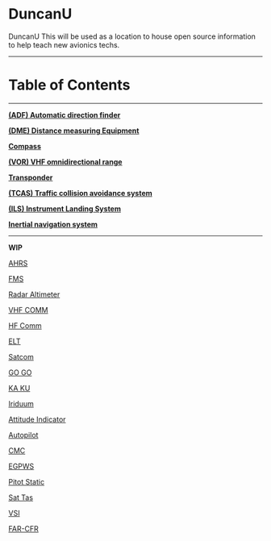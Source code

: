# DuncanU
DuncanU
This will be used as a location to house open source information to help teach new avionics techs.   

------------------------------------------------------------------------------------------------------------
# Table of Contents
------------------------------------------------------------------------------------------------------------

**[(ADF) Automatic direction finder](https://github.com/flyn28261/DuncanU/blob/main/ADF/README.md#automatic-direction-finder)**

**[(DME) Distance measuring Equipment](https://github.com/flyn28261/DuncanU/tree/main/DME#distance-measuring--equipment)**

**[Compass](https://github.com/flyn28261/DuncanU/tree/main/Compass#compass)**

**[(VOR) VHF omnidirectional range](https://github.com/flyn28261/DuncanU/tree/main/VOR#vhf-omnidirectional-range)**

**[Transponder](https://github.com/flyn28261/DuncanU/blob/main/ATC/readme.md#transponder)**

**[(TCAS) Traffic collision avoidance system](https://github.com/flyn28261/DuncanU/tree/main/TCAS#traffic-collision-avoidance-systems-tcas)**

**[(ILS) Instrument Landing System](https://github.com/flyn28261/DuncanU/tree/main/ILS#insterments-landing-system-ils)**

**[Inertial navigation system](https://github.com/flyn28261/DuncanU/tree/main/INS#inertial-navigation-system)**

------------------------------------------------------------------------------------------------------------

****WIP****





[AHRS](https://github.com/flyn28261/DuncanU/tree/main#AHRS)

[FMS](https://github.com/flyn28261/DuncanU/tree/main#FMS)

[Radar Altimeter](https://github.com/flyn28261/DuncanU/tree/main#Radar-Altimeter)

[VHF COMM](https://github.com/flyn28261/DuncanU/tree/main#VHF-COMM)

[HF Comm](https://github.com/flyn28261/DuncanU/tree/main#HF-Comm)

[ELT ](https://github.com/flyn28261/DuncanU/tree/main#ELT)

[Satcom](https://github.com/flyn28261/DuncanU/tree/main#Satcom)

[GO GO](https://github.com/flyn28261/DuncanU/tree/main#GO-GO)

[KA KU](https://github.com/flyn28261/DuncanU/tree/main#KA-KU)

[Iriduum](https://github.com/flyn28261/DuncanU/tree/main#Iriduum)

[Attitude Indicator](https://github.com/flyn28261/DuncanU/tree/main#Attitude-Indicator)

[Autopilot](https://github.com/flyn28261/DuncanU/tree/main#Autopilot)

[CMC](https://github.com/flyn28261/DuncanU/tree/main#CMC)

[EGPWS](https://github.com/flyn28261/DuncanU/tree/main#EGPWS)

[Pitot Static](https://github.com/flyn28261/DuncanU/tree/main#Pitot-Static)

[Sat Tas](https://github.com/flyn28261/DuncanU/tree/main#Sat-Tas)

[VSI](https://github.com/flyn28261/DuncanU/tree/main#VSI)

[FAR-CFR](https://github.com/flyn28261/DuncanU/tree/main#FAR-CFR)











